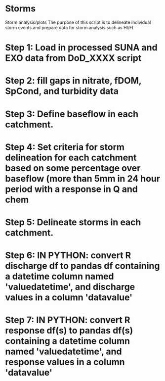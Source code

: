 # Storms
Storm analysis/plots
The purpose of this script is to delineate individual storm events and prepare data for storm analysis such as HI/FI
# Step 1: Load in processed SUNA and EXO data from DoD_XXXX script  
# Step 2: fill gaps in nitrate, fDOM, SpCond, and turbidity data
# Step 3: Define baseflow in each catchment.
# Step 4: Set criteria for storm delineation for each catchment based on some percentage over baseflow (more than 5mm in 24 hour period with a response in Q and chem
# Step 5: Delineate storms in each catchment.
# Step 6: IN PYTHON: convert R discharge df to pandas df containing a datetime column named 'valuedatetime', and discharge values in a column 'datavalue'
# Step 7: IN PYTHON: convert R response df(s) to pandas df(s) containing a datetime column named 'valuedatetime', and response values in a column 'datavalue'
